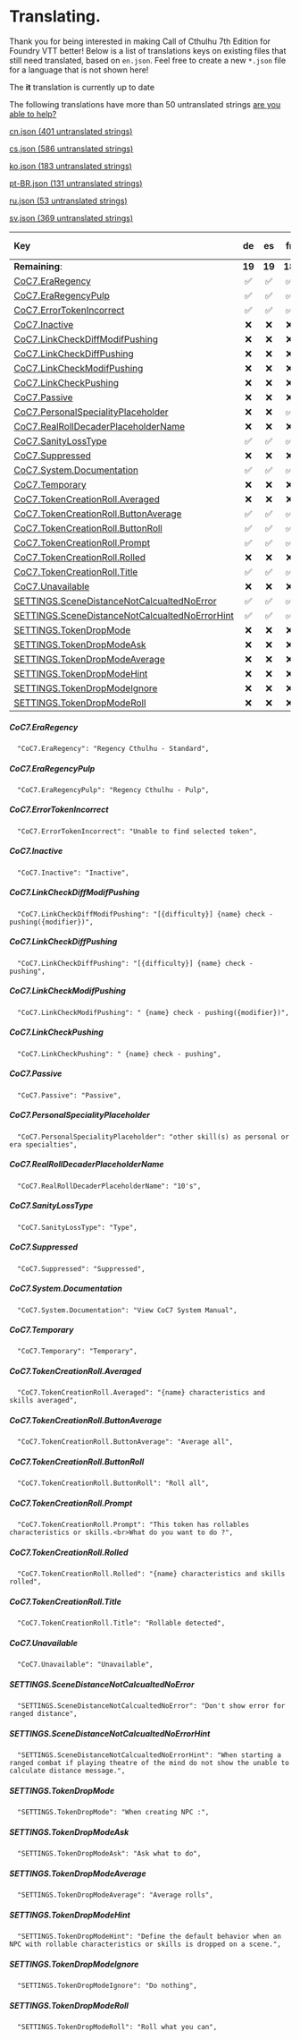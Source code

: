 # Translating.

Thank you for being interested in making Call of Cthulhu 7th Edition for Foundry VTT better! Below is a list of translations keys on existing files that still need translated, based on `en.json`. Feel free to create a new `*.json` file for a language that is not shown here!

The **it** translation is currently up to date

The following translations have more than 50 untranslated strings [are you able to help?](./ABANDONED.md)

[cn.json (401 untranslated strings)](./ABANDONED.md#cnjson)

[cs.json (586 untranslated strings)](./ABANDONED.md#csjson)

[ko.json (183 untranslated strings)](./ABANDONED.md#kojson)

[pt-BR.json (131 untranslated strings)](./ABANDONED.md#ptbrjson)

[ru.json (53 untranslated strings)](./ABANDONED.md#rujson)

[sv.json (369 untranslated strings)](./ABANDONED.md#svjson)



|Key|de|es|fr|ja|pl|zh-TW|
|:---|:---:|:---:|:---:|:---:|:---:|:---:|
|**Remaining**:|**19**|**19**|**18**|**28**|**18**|**30**|
|[CoC7.EraRegency](#coc7eraregency)|&#9989;|&#9989;|&#9989;|&#9989;|&#9989;|&#x274C;|
|[CoC7.EraRegencyPulp](#coc7eraregencypulp)|&#9989;|&#9989;|&#9989;|&#9989;|&#9989;|&#x274C;|
|[CoC7.ErrorTokenIncorrect](#coc7errortokenincorrect)|&#9989;|&#9989;|&#9989;|&#x274C;|&#9989;|&#x274C;|
|[CoC7.Inactive](#coc7inactive)|&#x274C;|&#x274C;|&#x274C;|&#x274C;|&#x274C;|&#x274C;|
|[CoC7.LinkCheckDiffModifPushing](#coc7linkcheckdiffmodifpushing)|&#x274C;|&#x274C;|&#x274C;|&#x274C;|&#x274C;|&#x274C;|
|[CoC7.LinkCheckDiffPushing](#coc7linkcheckdiffpushing)|&#x274C;|&#x274C;|&#x274C;|&#x274C;|&#x274C;|&#x274C;|
|[CoC7.LinkCheckModifPushing](#coc7linkcheckmodifpushing)|&#x274C;|&#x274C;|&#x274C;|&#x274C;|&#x274C;|&#x274C;|
|[CoC7.LinkCheckPushing](#coc7linkcheckpushing)|&#x274C;|&#x274C;|&#x274C;|&#x274C;|&#x274C;|&#x274C;|
|[CoC7.Passive](#coc7passive)|&#x274C;|&#x274C;|&#x274C;|&#x274C;|&#x274C;|&#x274C;|
|[CoC7.PersonalSpecialityPlaceholder](#coc7personalspecialityplaceholder)|&#x274C;|&#x274C;|&#9989;|&#x274C;|&#9989;|&#x274C;|
|[CoC7.RealRollDecaderPlaceholderName](#coc7realrolldecaderplaceholdername)|&#x274C;|&#x274C;|&#x274C;|&#x274C;|&#x274C;|&#x274C;|
|[CoC7.SanityLossType](#coc7sanitylosstype)|&#9989;|&#9989;|&#9989;|&#x274C;|&#9989;|&#x274C;|
|[CoC7.Suppressed](#coc7suppressed)|&#x274C;|&#x274C;|&#x274C;|&#x274C;|&#x274C;|&#x274C;|
|[CoC7.System.Documentation](#coc7systemdocumentation)|&#9989;|&#9989;|&#9989;|&#x274C;|&#9989;|&#x274C;|
|[CoC7.Temporary](#coc7temporary)|&#x274C;|&#x274C;|&#x274C;|&#x274C;|&#x274C;|&#x274C;|
|[CoC7.TokenCreationRoll.Averaged](#coc7tokencreationrollaveraged)|&#x274C;|&#x274C;|&#x274C;|&#x274C;|&#x274C;|&#x274C;|
|[CoC7.TokenCreationRoll.ButtonAverage](#coc7tokencreationrollbuttonaverage)|&#9989;|&#9989;|&#9989;|&#x274C;|&#9989;|&#x274C;|
|[CoC7.TokenCreationRoll.ButtonRoll](#coc7tokencreationrollbuttonroll)|&#9989;|&#9989;|&#9989;|&#x274C;|&#9989;|&#x274C;|
|[CoC7.TokenCreationRoll.Prompt](#coc7tokencreationrollprompt)|&#9989;|&#9989;|&#9989;|&#x274C;|&#9989;|&#x274C;|
|[CoC7.TokenCreationRoll.Rolled](#coc7tokencreationrollrolled)|&#x274C;|&#x274C;|&#x274C;|&#x274C;|&#x274C;|&#x274C;|
|[CoC7.TokenCreationRoll.Title](#coc7tokencreationrolltitle)|&#9989;|&#9989;|&#9989;|&#x274C;|&#9989;|&#x274C;|
|[CoC7.Unavailable](#coc7unavailable)|&#x274C;|&#x274C;|&#x274C;|&#x274C;|&#x274C;|&#x274C;|
|[SETTINGS.SceneDistanceNotCalcualtedNoError](#settingsscenedistancenotcalcualtednoerror)|&#9989;|&#9989;|&#9989;|&#x274C;|&#9989;|&#x274C;|
|[SETTINGS.SceneDistanceNotCalcualtedNoErrorHint](#settingsscenedistancenotcalcualtednoerrorhint)|&#9989;|&#9989;|&#9989;|&#x274C;|&#9989;|&#x274C;|
|[SETTINGS.TokenDropMode](#settingstokendropmode)|&#x274C;|&#x274C;|&#x274C;|&#x274C;|&#x274C;|&#x274C;|
|[SETTINGS.TokenDropModeAsk](#settingstokendropmodeask)|&#x274C;|&#x274C;|&#x274C;|&#x274C;|&#x274C;|&#x274C;|
|[SETTINGS.TokenDropModeAverage](#settingstokendropmodeaverage)|&#x274C;|&#x274C;|&#x274C;|&#x274C;|&#x274C;|&#x274C;|
|[SETTINGS.TokenDropModeHint](#settingstokendropmodehint)|&#x274C;|&#x274C;|&#x274C;|&#x274C;|&#x274C;|&#x274C;|
|[SETTINGS.TokenDropModeIgnore](#settingstokendropmodeignore)|&#x274C;|&#x274C;|&#x274C;|&#x274C;|&#x274C;|&#x274C;|
|[SETTINGS.TokenDropModeRoll](#settingstokendropmoderoll)|&#x274C;|&#x274C;|&#x274C;|&#x274C;|&#x274C;|&#x274C;|
##### CoC7.EraRegency
```  "CoC7.EraRegency": "Regency Cthulhu - Standard",```
##### CoC7.EraRegencyPulp
```  "CoC7.EraRegencyPulp": "Regency Cthulhu - Pulp",```
##### CoC7.ErrorTokenIncorrect
```  "CoC7.ErrorTokenIncorrect": "Unable to find selected token",```
##### CoC7.Inactive
```  "CoC7.Inactive": "Inactive",```
##### CoC7.LinkCheckDiffModifPushing
```  "CoC7.LinkCheckDiffModifPushing": "[{difficulty}] {name} check - pushing({modifier})",```
##### CoC7.LinkCheckDiffPushing
```  "CoC7.LinkCheckDiffPushing": "[{difficulty}] {name} check - pushing",```
##### CoC7.LinkCheckModifPushing
```  "CoC7.LinkCheckModifPushing": " {name} check - pushing({modifier})",```
##### CoC7.LinkCheckPushing
```  "CoC7.LinkCheckPushing": " {name} check - pushing",```
##### CoC7.Passive
```  "CoC7.Passive": "Passive",```
##### CoC7.PersonalSpecialityPlaceholder
```  "CoC7.PersonalSpecialityPlaceholder": "other skill(s) as personal or era specialties",```
##### CoC7.RealRollDecaderPlaceholderName
```  "CoC7.RealRollDecaderPlaceholderName": "10's",```
##### CoC7.SanityLossType
```  "CoC7.SanityLossType": "Type",```
##### CoC7.Suppressed
```  "CoC7.Suppressed": "Suppressed",```
##### CoC7.System.Documentation
```  "CoC7.System.Documentation": "View CoC7 System Manual",```
##### CoC7.Temporary
```  "CoC7.Temporary": "Temporary",```
##### CoC7.TokenCreationRoll.Averaged
```  "CoC7.TokenCreationRoll.Averaged": "{name} characteristics and skills averaged",```
##### CoC7.TokenCreationRoll.ButtonAverage
```  "CoC7.TokenCreationRoll.ButtonAverage": "Average all",```
##### CoC7.TokenCreationRoll.ButtonRoll
```  "CoC7.TokenCreationRoll.ButtonRoll": "Roll all",```
##### CoC7.TokenCreationRoll.Prompt
```  "CoC7.TokenCreationRoll.Prompt": "This token has rollables characteristics or skills.<br>What do you want to do ?",```
##### CoC7.TokenCreationRoll.Rolled
```  "CoC7.TokenCreationRoll.Rolled": "{name} characteristics and skills rolled",```
##### CoC7.TokenCreationRoll.Title
```  "CoC7.TokenCreationRoll.Title": "Rollable detected",```
##### CoC7.Unavailable
```  "CoC7.Unavailable": "Unavailable",```
##### SETTINGS.SceneDistanceNotCalcualtedNoError
```  "SETTINGS.SceneDistanceNotCalcualtedNoError": "Don't show error for ranged distance",```
##### SETTINGS.SceneDistanceNotCalcualtedNoErrorHint
```  "SETTINGS.SceneDistanceNotCalcualtedNoErrorHint": "When starting a ranged combat if playing theatre of the mind do not show the unable to calculate distance message.",```
##### SETTINGS.TokenDropMode
```  "SETTINGS.TokenDropMode": "When creating NPC :",```
##### SETTINGS.TokenDropModeAsk
```  "SETTINGS.TokenDropModeAsk": "Ask what to do",```
##### SETTINGS.TokenDropModeAverage
```  "SETTINGS.TokenDropModeAverage": "Average rolls",```
##### SETTINGS.TokenDropModeHint
```  "SETTINGS.TokenDropModeHint": "Define the default behavior when an NPC with rollable characteristics or skills is dropped on a scene.",```
##### SETTINGS.TokenDropModeIgnore
```  "SETTINGS.TokenDropModeIgnore": "Do nothing",```
##### SETTINGS.TokenDropModeRoll
```  "SETTINGS.TokenDropModeRoll": "Roll what you can",```
